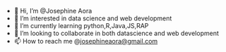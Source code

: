 - 👋 Hi, I’m @Josephine Aora
- 👀 I’m interested in data science and web development
- 🌱 I’m currently learning python,R,Java,JS,RAP
- 💞️ I’m looking to collaborate in both datascience and web development
- 📫 How to reach me @josephineaora@gmail.com

<!---
Josephine-254/Josephine-254 is a ✨ special ✨ repository because its `README.md` (this file) appears on your GitHub profile.
You can click the Preview link to take a look at your changes.
--->

